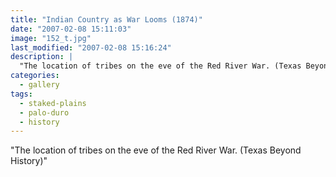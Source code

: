 ```yaml
---
title: "Indian Country as War Looms (1874)"
date: "2007-02-08 15:11:03"
image: "152_t.jpg"
last_modified: "2007-02-08 15:16:24"
description: |
  "The location of tribes on the eve of the Red River War. (Texas Beyond History)"
categories:
  - gallery
tags:
  - staked-plains
  - palo-duro
  - history
---
```


  "The location of tribes on the eve of the Red River War. (Texas Beyond History)"

